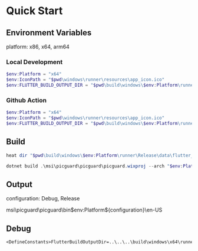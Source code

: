 # Quick Start

## Environment Variables

platform: x86, x64, arm64

### Local Development

```powershell
$env:Platform = "x64"
$env:IconPath = "$pwd\windows\runner\resources\app_icon.ico"
$env:FLUTTER_BUILD_OUTPUT_DIR = "$pwd\build\windows\$env:Platform\runner\Release"
```

### Github Action

```powershell
$env:Platform = "x64"
$env:IconPath = "$pwd\windows\runner\resources\app_icon.ico"
$env:FLUTTER_BUILD_OUTPUT_DIR = "$pwd\build\windows\$env:Platform\runner\Release"
```

## Build

```powershell
heat dir "$pwd\build\windows\$env:Platform\runner\Release\data\flutter_assets\fonts" -cg AssetComponents -gg -o "$pwd\msi\picguard\picguard\AppFonts.wxs"
```

```powershell
dotnet build .\msi\picguard\picguard\picguard.wixproj --arch "$env:Platform" --configuration Release
```

## Output

configuration: Debug, Release

msi\picguard\picguard\bin\$env:Platform\${configuration}\en-US

## Debug

```text
<DefineConstants>FlutterBuildOutputDir=..\..\..\build\windows\x64\runner\Release</DefineConstants>
```
